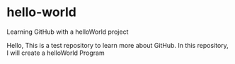 # hello-world
Learning GitHub with a helloWorld project

Hello, This is a test repository to learn more about GitHub. 
In this repository, I will create a helloWorld Program
